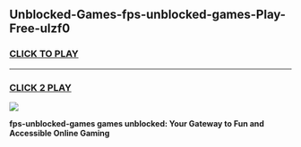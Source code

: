 
## Unblocked-Games-fps-unblocked-games-Play-Free-ulzf0
<h3>
<a href="https://premium76.site?title=fps-unblocked-games&ref=15A">CLICK TO PLAY</a></h3>
<hr>

<h3>
<a href="https://premium76.site?title=fps-unblocked-games&ref=15A">CLICK 2 PLAY</a>
  
</h3>

<a href="https://premium76.site?title=fps-unblocked-games&ref=15A"><img src="https://clearcache.store/games.png"></a>


**fps-unblocked-games games unblocked: Your Gateway to Fun and Accessible Online Gaming**
